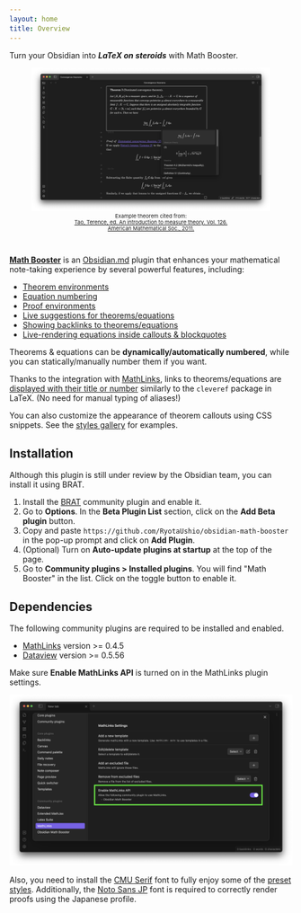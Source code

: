 ```yaml
---
layout: home
title: Overview
---
```


Turn your Obsidian into ***LaTeX on steroids*** with Math Booster. 

<figure style="padding-bottom:2em;">
<img src="fig/screenshot.png" alt="Screenshot">
<figcaption style="text-align:center; font-size: 67%; padding-top: 0; padding-left: 6em; padding-right: 6em;">Example theorem cited from:<br><a href="https://terrytao.files.wordpress.com/2012/12/gsm-126-tao5-measure-book.pdf">Tao, Terence, ed. An introduction to measure theory. Vol. 126. American Mathematical Soc., 2011.</a>
</figcaption>
</figure>

**[Math Booster](https://github.com/RyotaUshio/obsidian-math-booster)** is an [Obsidian.md](https://obsidian.md/) plugin that enhances your mathematical note-taking experience by several powerful features, including:

- [Theorem environments](math-callouts)
- [Equation numbering](equation-number)
- [Proof environments](proofs)
- [Live suggestions for theorems/equations](suggest)
- [Showing backlinks to theorems/equations](backlinks)
- [Live-rendering equations inside callouts & blockquotes](math-preview)

Theorems & equations can be **dynamically/automatically numbered**, while you can statically/manually number them if you want. 

Thanks to the integration with [MathLinks](https://github.com/zhaoshenzhai/obsidian-mathlinks), links to theorems/equations are [displayed  with their title or number](cleveref) similarly to the `cleveref` package in LaTeX. (No need for manual typing of aliases!)

You can also customize the appearance of theorem callouts using CSS snippets. See the [styles gallery](style-your-theorems#styles-gallery) for examples.

## Installation

Although this plugin is still under review by the Obsidian team, you can install it using BRAT.

1. Install the [BRAT](obsidian://show-plugin?id=obsidian42-brat) community plugin and enable it.
2. Go to **Options**. In the **Beta Plugin List** section, click on the **Add Beta plugin** button.
3. Copy and paste `https://github.com/RyotaUshio/obsidian-math-booster` in the pop-up prompt and click on **Add Plugin**.
5. (Optional) Turn on **Auto-update plugins at startup** at the top of the page.
4. Go to **Community plugins > Installed plugins**. You will find "Math Booster" in the list. Click on the toggle button to enable it.

## Dependencies

The following community plugins are required to be installed and enabled.

- [MathLinks](obsidian://show-plugin?id=mathlinks) version >= 0.4.5
- [Dataview](obsidian://show-plugin?id=dataview) version >= 0.5.56

Make sure **Enable MathLinks API** is turned on in the MathLinks plugin settings.

![MathLinks settings](fig/mathlinks.png)

Also, you need to install the [CMU Serif](https://www.cufonfonts.com/font/cmu-serif) font to fully enjoy some of the [preset styles](style-your-theorems#styles-gallery).
Additionally, the [Noto Sans JP](https://fonts.google.com/noto/specimen/Noto+Sans+JP) font is required to correctly render proofs using the Japanese profile.
